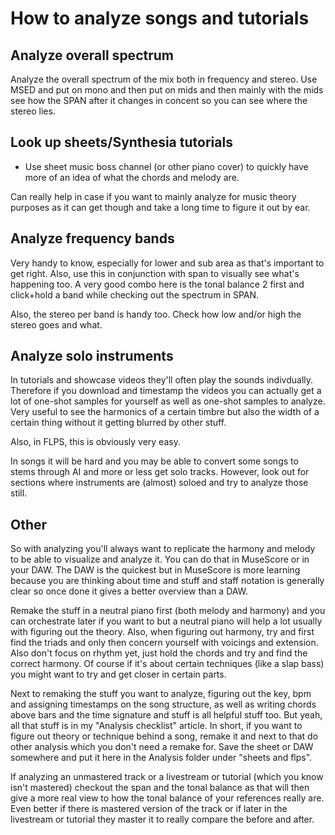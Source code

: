 # How to analyze songs and tutorials
## Analyze overall spectrum
Analyze the overall spectrum of the mix both in frequency and stereo. Use MSED and put on mono and then put on mids and then mainly with the mids see how the SPAN after it changes in concent so you can see where the stereo lies.

## Look up sheets/Synthesia tutorials
- Use sheet music boss channel (or other piano cover) to quickly have more of an idea of what the chords and melody are.

Can really help in case if you want to mainly analyze for music theory purposes as it can get though and take a long time to figure it out by ear.

## Analyze frequency bands
Very handy to know, especially for lower and sub area as that's important to get right. Also, use this in conjunction with span to visually see what's happening too. A very good combo here is the tonal balance 2 first and click+hold a band while checking out the spectrum in SPAN.

Also, the stereo per band is handy too. Check how low and/or high the stereo goes and what.

## Analyze solo instruments
In tutorials and showcase videos they'll often play the sounds indivdually. Therefore if you download and timestamp the videos you can actually get a lot of one-shot samples for yourself as well as one-shot samples to analyze. Very useful to see the harmonics of a certain timbre but also the width of a certain thing without it getting blurred by other stuff.

Also, in FLPS, this is obviously very easy.

In songs it will be hard and you may be able to convert some songs to stems through AI and more or less get solo tracks. However, look out for sections where instruments are (almost) soloed and try to analyze those still.

## Other

So with analyzing you'll always want to replicate the harmony and melody to be able to visualize and analyze it. You can do that in MuseScore or in your DAW. The DAW is the quickest but in MuseScore is more learning because you are thinking about time and stuff and staff notation is generally clear so once done it gives a better overview than a DAW. 

Remake the stuff in a neutral piano first (both melody and harmony) and you can orchestrate later if you want to but a neutral piano will help a lot usually with figuring out the theory. Also, when figuring out harmony, try and first find the triads and only then concern yourself with voicings and extension. Also don't focus on rhythm yet, just hold the chords and try and find the correct harmony. Of course if it's about certain techniques (like a slap bass) you might want to try and get closer in certain parts.

Next to remaking the stuff you want to analyze, figuring out the key, bpm and assigning timestamps on the song structure, as well as writing chords above bars and the time signature and stuff is all helpful stuff too. But yeah, all that stuff is in my "Analysis checklist" article. In short, if you want to figure out theory or technique behind a song, remake it and next to that do other analysis which you don't need a remake for. Save the sheet or DAW somewhere and put it here in the Analysis folder under "sheets and flps".

If analyzing an unmastered track or a livestream or tutorial (which you know isn't mastered) checkout the span and the tonal balance as that will then give a more real view to how the tonal balance of your references really are. Even better if there is mastered version of the track or if later in the livestream or tutorial they master it to really compare the before and after.
